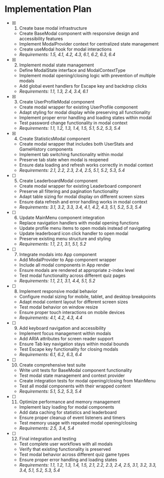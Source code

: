 # Implementation Plan

- [x] 1. Create base modal infrastructure





  - Create BaseModal component with responsive design and accessibility features
  - Implement ModalProvider context for centralized state management
  - Create useModal hook for modal interactions
  - _Requirements: 1.5, 4.1, 4.2, 4.3, 6.1, 6.2, 6.3, 6.4_

- [x] 2. Implement modal state management





  - Define ModalState interface and ModalContextType
  - Implement modal opening/closing logic with prevention of multiple modals
  - Add global event handlers for Escape key and backdrop clicks
  - _Requirements: 1.1, 1.3, 2.4, 3.4, 6.1_

- [x] 3. Create UserProfileModal component





  - Create modal wrapper for existing UserProfile component
  - Adapt styling for modal display while preserving all functionality
  - Implement proper error handling and loading states within modal
  - Test password change functionality in modal context
  - _Requirements: 1.1, 1.2, 1.3, 1.4, 1.5, 5.1, 5.2, 5.3, 5.4_

- [x] 4. Create StatisticsModal component





  - Create modal wrapper that includes both UserStats and GameHistory components
  - Implement tab switching functionality within modal
  - Preserve tab state when modal is reopened
  - Ensure data loading and refresh works correctly in modal context
  - _Requirements: 2.1, 2.2, 2.3, 2.4, 2.5, 5.1, 5.2, 5.3, 5.4_

- [ ] 5. Create LeaderboardModal component
  - Create modal wrapper for existing Leaderboard component
  - Preserve all filtering and pagination functionality
  - Adapt table sizing for modal display on different screen sizes
  - Ensure data refresh and error handling works in modal context
  - _Requirements: 3.1, 3.2, 3.3, 3.4, 4.1, 4.2, 4.3, 5.1, 5.2, 5.3, 5.4_

- [ ] 6. Update MainMenu component integration
  - Replace navigation handlers with modal opening functions
  - Update profile menu items to open modals instead of navigating
  - Update leaderboard icon click handler to open modal
  - Preserve existing menu structure and styling
  - _Requirements: 1.1, 2.1, 3.1, 5.1, 5.2_

- [ ] 7. Integrate modals into App component
  - Add ModalProvider to App component wrapper
  - Include all modal components in App render
  - Ensure modals are rendered at appropriate z-index level
  - Test modal functionality across different quiz pages
  - _Requirements: 1.1, 2.1, 3.1, 4.4, 5.1, 5.2_

- [ ] 8. Implement responsive modal behavior
  - Configure modal sizing for mobile, tablet, and desktop breakpoints
  - Adapt modal content layout for different screen sizes
  - Test modal behavior on window resize
  - Ensure proper touch interactions on mobile devices
  - _Requirements: 4.1, 4.2, 4.3, 4.4_

- [ ] 9. Add keyboard navigation and accessibility
  - Implement focus management within modals
  - Add ARIA attributes for screen reader support
  - Ensure Tab key navigation stays within modal bounds
  - Test Escape key functionality for closing modals
  - _Requirements: 6.1, 6.2, 6.3, 6.4_

- [ ] 10. Create comprehensive test suite
  - Write unit tests for BaseModal component functionality
  - Test modal state management and context provider
  - Create integration tests for modal opening/closing from MainMenu
  - Test all modal components with their wrapped content
  - _Requirements: 5.1, 5.2, 5.3, 5.4_

- [ ] 11. Optimize performance and memory management
  - Implement lazy loading for modal components
  - Add data caching for statistics and leaderboard
  - Ensure proper cleanup of event listeners and timers
  - Test memory usage with repeated modal opening/closing
  - _Requirements: 2.5, 3.4, 5.4_

- [ ] 12. Final integration and testing
  - Test complete user workflows with all modals
  - Verify that existing functionality is preserved
  - Test modal behavior across different quiz game types
  - Ensure proper error handling and loading states
  - _Requirements: 1.1, 1.2, 1.3, 1.4, 1.5, 2.1, 2.2, 2.3, 2.4, 2.5, 3.1, 3.2, 3.3, 3.4, 5.1, 5.2, 5.3, 5.4_